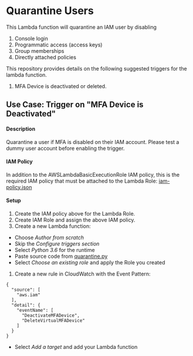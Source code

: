 # Quarantine Users
This Lambda function will quarantine an IAM user by disabling
1. Console login
1. Programmatic access (access keys)
1. Group memberships
1. Directly attached policies

This repository provides details on the following suggested triggers for the lambda function.
1. MFA Device is deactivated or deleted.

## Use Case: Trigger on "MFA Device is Deactivated"

#### Description
Quarantine a user if MFA is disabled on their IAM account. Please test a dummy user account before enabling the trigger.

#### IAM Policy
In addition to the AWSLambdaBasicExecutionRole IAM policy, this is the required IAM policy that must be attached to the Lambda Role: [iam-policy.json](iam-policy.json)

#### Setup
1. Create the IAM policy above for the Lambda Role.
1. Create IAM Role and assign the above IAM policy.
1. Create a new Lambda function:
  * Choose _Author from scratch_
  * Skip the _Configure triggers section_
  * Select _Python 3.6_ for the runtime
  * Paste source code from [quarantine.py](quarantine.py)
  * Select _Choose an existing role_ and apply the Role you created
1. Create a new rule in CloudWatch with the Event Pattern:

  ```
  {
    "source": [
      "aws.iam"
    ],
    "detail": {
      "eventName": [
        "DeactivateMFADevice",
        "DeleteVirtualMFADevice"
      ]
    }
  }
  ```
  * Select _Add a target_ and add your Lambda function
